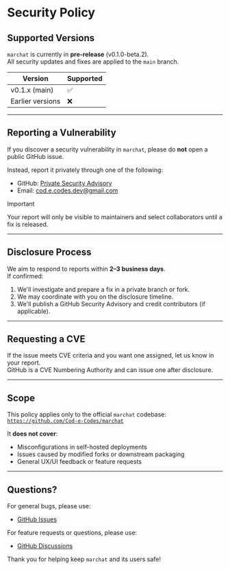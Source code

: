 # Security Policy

## Supported Versions

`marchat` is currently in **pre-release** (v0.1.0-beta.2).  
All security updates and fixes are applied to the `main` branch.

| Version            | Supported |
|--------------------|-----------|
| v0.1.x (main)      | ✅        |
| Earlier versions   | ❌        |

---

## Reporting a Vulnerability

If you discover a security vulnerability in `marchat`, please do **not** open a public GitHub issue.

Instead, report it privately through one of the following:

- GitHub: [Private Security Advisory](https://github.com/Cod-e-Codes/marchat/security/advisories/new)  
- Email: [cod.e.codes.dev@gmail.com](mailto:cod.e.codes.dev@gmail.com)

> [!IMPORTANT]  
> Your report will only be visible to maintainers and select collaborators until a fix is released.

---

## Disclosure Process

We aim to respond to reports within **2–3 business days**.  
If confirmed:  
1. We'll investigate and prepare a fix in a private branch or fork.  
2. We may coordinate with you on the disclosure timeline.  
3. We'll publish a GitHub Security Advisory and credit contributors (if applicable).

---

## Requesting a CVE

If the issue meets CVE criteria and you want one assigned, let us know in your report.  
GitHub is a CVE Numbering Authority and can issue one after disclosure.

---

## Scope

This policy applies only to the official `marchat` codebase:  
[`https://github.com/Cod-e-Codes/marchat`](https://github.com/Cod-e-Codes/marchat)

It **does not cover**:  
- Misconfigurations in self-hosted deployments  
- Issues caused by modified forks or downstream packaging  
- General UX/UI feedback or feature requests

---

## Questions?

For general bugs, please use:  
- [GitHub Issues](https://github.com/Cod-e-Codes/marchat/issues)

For feature requests or questions, please use:  
- [GitHub Discussions](https://github.com/Cod-e-Codes/marchat/discussions)

Thank you for helping keep `marchat` and its users safe!
